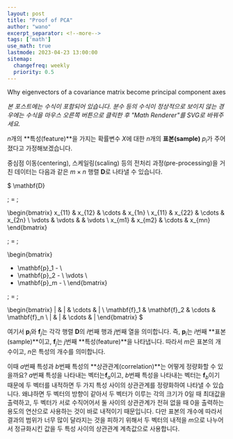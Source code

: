 ```yaml
---
layout: post
title: "Proof of PCA"
author: "wano"
excerpt_separator: <!--more-->
tags: ['math']
use_math: true
lastmode: 2023-04-23 13:00:00
sitemap:
  changefreq: weekly
  priority: 0.5
---
```


Why eigenvectors of a covariance matrix become principal component axes<!--more-->

*본 포스트에는 수식이 포함되어 있습니다. 분수 등의 수식이 정상적으로 보이지 않는 경우에는 수식을 마우스 오른쪽 버튼으로 클릭한 후 "Math Renderer"를 SVG로 바꿔주세요.*


$n$개의 **특성(feature)**을 가지는 확률변수 $X$에 대한 $n$개의 **표본(sample)** $p_i$가 주어졌다고 가정해보겠습니다.

중심점 이동(centering), 스케일링(scaling) 등의 전처리 과정(pre-processing)을 거친 데이터는 다음과 같은 $m \times n$ 행렬 $\mathbf{D}$로 나타낼 수 있습니다.

$
\mathbf{D}

\; = \;

\begin{bmatrix}
x_{11} & x_{12} & \cdots & x_{1n} \\
x_{11} & x_{22} & \cdots & x_{2n} \\
\vdots & \vdots & & \vdots \\
x_{m1} & x_{m2} & \cdots & x_{mn}
\end{bmatrix}

\; = \;

\begin{bmatrix}
- \mathbf{p}_1 - \\
- \mathbf{p}_2 - \\
\vdots \\
- \mathbf{p}_m - \\
\end{bmatrix}

\; = \;

\begin{bmatrix}
| & | & \cdots & | \\
\mathbf{f}_1 & \mathbf{f}_2 & \cdots & \mathbf{f}_n \\
| & | & \cdots & |
\end{bmatrix}
$

여기서 $\mathbf{p}_i$와 $\mathbf{f}_j$는 각각 행렬 $\mathbf{D}$의 $i$번째 행과 $j$번째 열을 의미합니다. 즉, $\mathbf{p}_i$는 $i$번째 **표본(sample)**이고, $\mathbf{f}_j$는 $j$번째 **특성(feature)**을 나타냅니다. 따라서 $m$은 표본의 개수이고, $n$은 특성의 개수를 의미합니다.

이때 $a$번째 특성과 $b$번째 특성의 **상관관계(correlation)**는 어떻게 정량화할 수 있을까요? $a$번째 특성을 나타내는 벡터는$\mathbf{f}_a$이고, $b$번째 특성을 나타내는 벡터는 $\mathbf{f}_b$이기 때문에 두 벡터를 내적하면 두 가지 특성 사이의 상관관계를 정량화하여 나타낼 수 있습니다. 왜냐하면 두 벡터의 방향이 같아서 두 벡터가 이루는 각의 크기가 0일 때 최대값을 출력하고, 두 벡터가 서로 수직어어서 둘 사이의 상관관계가 전혀 없을 때 0을 출력하는 용도의 연산으로 사용하는 것이 바로 내적이기 때문입니다. 다만 표본의 개수에 따라서 결과의 범위가 너무 많이 달라지는 것을 피하기 위해서 두 벡터의 내적을 $m$으로 나누어서 정규화시킨 값을 두 특성 사이의 상관관계 계측값으로 사용합니다.

